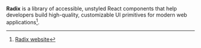 **Radix** is a library of accessible, unstyled React components that help developers build high-quality, customizable UI primitives for modern web applications[^1].

[^1]: [Radix website](https://www.radix-ui.com/)